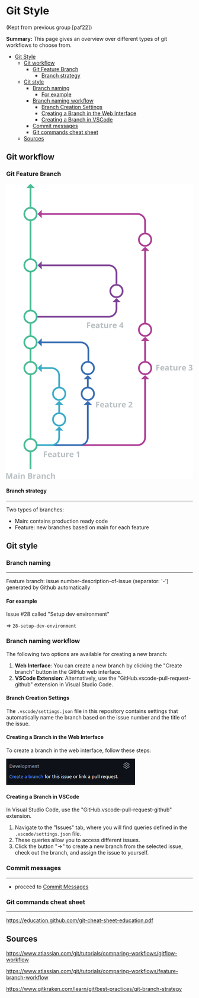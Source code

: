 # Git Style

(Kept from previous group [paf22])

**Summary:** This page gives an overview over different types of git workflows to choose from.

- [Git Style](#git-style)
  - [Git workflow](#git-workflow)
    - [Git Feature Branch](#git-feature-branch)
      - [Branch strategy](#branch-strategy)
  - [Git style](#git-style-1)
    - [Branch naming](#branch-naming)
      - [For example](#for-example)
    - [Branch naming workflow](#branch-naming-workflow)
      - [Branch Creation Settings](#branch-creation-settings)
      - [Creating a Branch in the Web Interface](#creating-a-branch-in-the-web-interface)
      - [Creating a Branch in VSCode](#creating-a-branch-in-vscode)
    - [Commit messages](#commit-messages)
    - [Git commands cheat sheet](#git-commands-cheat-sheet)
  - [Sources](#sources)

## Git workflow

### Git Feature Branch

![Git Feature](../assets/git-flow.svg)

#### Branch strategy

---

Two types of branches:

- Main: contains production ready code
- Feature: new branches based on main for each feature

## Git style

### Branch naming

---
Feature branch: issue number-description-of-issue      (separator: '-') generated by Github automatically

#### For example

Issue #28 called "Setup dev environment"

=> `28-setup-dev-environment`

### Branch naming workflow

The following two options are available for creating a new branch:

1. **Web Interface**: You can create a new branch by clicking the "Create branch" button in the GitHub web interface.
2. **VSCode Extension**: Alternatively, use the "GitHub.vscode-pull-request-github" extension in Visual Studio Code.

#### Branch Creation Settings

The `.vscode/settings.json` file in this repository contains settings that automatically name the branch based on the issue number and the title of the issue.

#### Creating a Branch in the Web Interface

To create a branch in the web interface, follow these steps:

![Create Branch](../assets/github_create_a_branch.png)

#### Creating a Branch in VSCode

In Visual Studio Code, use the "GitHub.vscode-pull-request-github" extension.

1. Navigate to the "Issues" tab, where you will find queries defined in the `.vscode/settings.json` file.
2. These queries allow you to access different issues.
3. Click the button "->" to create a new branch from the selected issue, check out the branch, and assign the issue to yourself.

### Commit messages

---

- proceed to [Commit Messages](./commit.md)

### Git commands cheat sheet

---
<https://education.github.com/git-cheat-sheet-education.pdf>

## Sources

<https://www.atlassian.com/git/tutorials/comparing-workflows/gitflow-workflow>

<https://www.atlassian.com/git/tutorials/comparing-workflows/feature-branch-workflow>

<https://www.gitkraken.com/learn/git/best-practices/git-branch-strategy>
